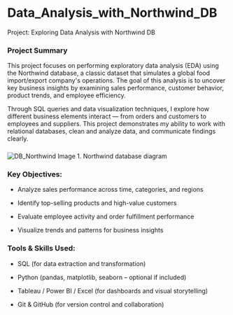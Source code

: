 # Data_Analysis_with_Northwind_DB

Project: Exploring Data Analysis with Northwind DB

### Project Summary

This project focuses on performing exploratory data analysis (EDA) using the Northwind database, a classic dataset that simulates a global food import/export company's operations. The goal of this analysis is to uncover key business insights by examining sales performance, customer behavior, product trends, and employee efficiency.

Through SQL queries and data visualization techniques, I explore how different business elements interact — from orders and customers to employees and suppliers. This project demonstrates my ability to work with relational databases, clean and analyze data, and communicate findings clearly.

###

![DB_Northwind](https://github.com/user-attachments/assets/17fbfc40-bb88-45e3-93ff-3e0964e3a568)
Image 1. Northwind database diagram


 
 ### Key Objectives:
 
* Analyze sales performance across time, categories, and regions

* Identify top-selling products and high-value customers

* Evaluate employee activity and order fulfillment performance

* Visualize trends and patterns for business insights



 
 
### Tools & Skills Used:

* SQL (for data extraction and transformation)

* Python (pandas, matplotlib, seaborn – optional if included)

* Tableau / Power BI / Excel (for dashboards and visual storytelling)

* Git & GitHub (for version control and collaboration)
























